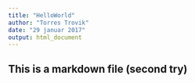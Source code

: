 ```yaml
---
title: "HelloWorld"
author: "Torres Trovik"
date: "29 januar 2017"
output: html_document
---
```


## This is a markdown file (second try)
